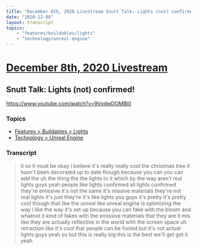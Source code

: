 ```yaml
---
title: "December 8th, 2020 Livestream Snutt Talk: Lights (not) confirmed!"
date: "2020-12-08"
layout: transcript
topics:
    - "features/buildables/lights"
    - "technology/unreal-engine"
---
```

# [December 8th, 2020 Livestream](../2020-12-08.md)
## Snutt Talk: Lights (not) confirmed!
https://www.youtube.com/watch?v=9VodwDOMBl0

### Topics
* [Features > Buildables > Lights](../topics/features/buildables/lights.md)
* [Technology > Unreal Engine](../topics/technology/unreal-engine.md)

### Transcript

> it so it must be okay i believe it's really really cool the christmas tree it hasn't been decorated up to date though because you can you can add the uh the thing the the lights to it which by the way aren't real lights guys yeah people like lights confirmed all lights confirmed they're emissive it's not the same it's missive materials they're not real lights it's just they're it's like lights you guys it's pretty it's pretty cool though that like the unreal like unreal engine is optimizing the way i like the way it's set up because you can fake with the bloom and whatnot it kind of fakes with the emissive materials that they are it mis like they are actually reflective in the world with the screen space uh retraction like it's cool that people can be fooled but it's not actual lights guys yeah so but this is really big this is the best we'll get got it yeah
